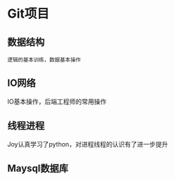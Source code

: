 # Git项目


## 数据结构
    逻辑的基本训练，数据基本操作


## IO网络
IO基本操作，后端工程师的常用操作



## 线程进程

Joy认真学习了python，对进程线程的认识有了进一步提升

## Maysql数据库
